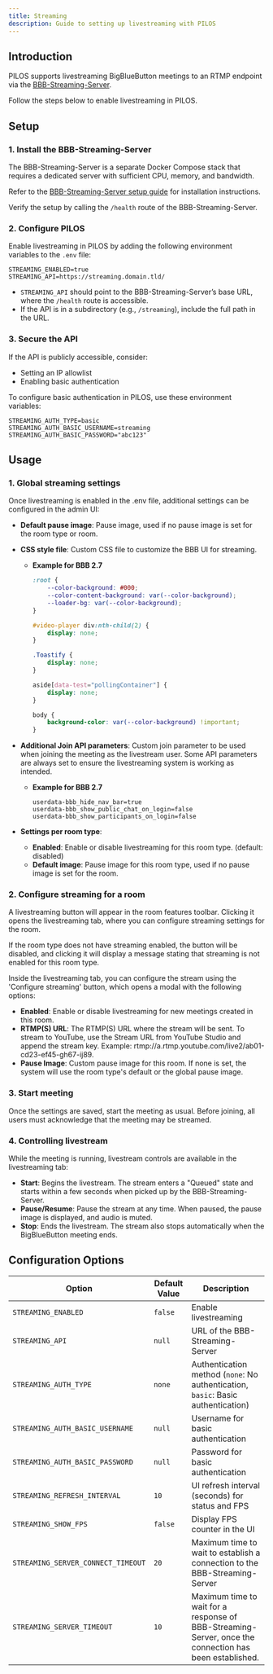```yaml
---
title: Streaming
description: Guide to setting up livestreaming with PILOS
---
```


## Introduction

PILOS supports livestreaming BigBlueButton meetings to an RTMP endpoint via the [BBB-Streaming-Server](https://github.com/THM-Health/BBB-Streaming-Server).

Follow the steps below to enable livestreaming in PILOS.

## Setup

### 1. Install the BBB-Streaming-Server

The BBB-Streaming-Server is a separate Docker Compose stack that requires a dedicated server with sufficient CPU, memory, and bandwidth.

Refer to the [BBB-Streaming-Server setup guide](https://github.com/THM-Health/BBB-Streaming-Server) for installation instructions.

Verify the setup by calling the `/health` route of the BBB-Streaming-Server.

### 2. Configure PILOS

Enable livestreaming in PILOS by adding the following environment variables to the `.env` file:

```shell
STREAMING_ENABLED=true
STREAMING_API=https://streaming.domain.tld/
```

- `STREAMING_API` should point to the BBB-Streaming-Server’s base URL, where the `/health` route is accessible.
- If the API is in a subdirectory (e.g., `/streaming`), include the full path in the URL.

### 3. Secure the API

If the API is publicly accessible, consider:

- Setting an IP allowlist
- Enabling basic authentication

To configure basic authentication in PILOS, use these environment variables:

```shell
STREAMING_AUTH_TYPE=basic
STREAMING_AUTH_BASIC_USERNAME=streaming
STREAMING_AUTH_BASIC_PASSWORD="abc123"
```

## Usage

### 1. Global streaming settings

Once livestreaming is enabled in the .env file, additional settings can be configured in the admin UI:

- **Default pause image**: Pause image, used if no pause image is set for the room type or room.
- **CSS style file**: Custom CSS file to customize the BBB UI for streaming.

    - **Example for BBB 2.7**

        ```css
        :root {
            --color-background: #000;
            --color-content-background: var(--color-background);
            --loader-bg: var(--color-background);
        }

        #video-player div:nth-child(2) {
            display: none;
        }

        .Toastify {
            display: none;
        }

        aside[data-test="pollingContainer"] {
            display: none;
        }

        body {
            background-color: var(--color-background) !important;
        }
        ```

- **Additional Join API parameters**: Custom join parameter to be used when joining the meeting as the livestream user.
  Some API parameters are always set to ensure the livestreaming system is working as intended.
    - **Example for BBB 2.7**
        ```
        userdata-bbb_hide_nav_bar=true
        userdata-bbb_show_public_chat_on_login=false
        userdata-bbb_show_participants_on_login=false
        ```
- **Settings per room type**:
    - **Enabled**: Enable or disable livestreaming for this room type. (default: disabled)
    - **Default image**: Pause image for this room type, used if no pause image is set for the room.

### 2. Configure streaming for a room

A livestreaming button will appear in the room features toolbar.
Clicking it opens the livestreaming tab, where you can configure streaming settings for the room.

If the room type does not have streaming enabled, the button will be disabled, and clicking it will display a message stating that streaming is not enabled for this room type.

Inside the livestreaming tab, you can configure the stream using the 'Configure streaming' button, which opens a modal with the following options:

- **Enabled**: Enable or disable livestreaming for new meetings created in this room.
- **RTMP(S) URL**: The RTMP(S) URL where the stream will be sent. To stream to YouTube, use the Stream URL from YouTube Studio and append the stream key. Example: rtmp://a.rtmp.youtube.com/live2/ab01-cd23-ef45-gh67-ij89.
- **Pause Image**: Custom pause image for this room. If none is set, the system will use the room type's default or the global pause image.

### 3. Start meeting

Once the settings are saved, start the meeting as usual.
Before joining, all users must acknowledge that the meeting may be streamed.

### 4. Controlling livestream

While the meeting is running, livestream controls are available in the livestreaming tab:

- **Start**: Begins the livestream. The stream enters a "Queued" state and starts within a few seconds when picked up by the BBB-Streaming-Server.
- **Pause/Resume**: Pause the stream at any time. When paused, the pause image is displayed, and audio is muted.
- **Stop**: Ends the livestream. The stream also stops automatically when the BigBlueButton meeting ends.

## Configuration Options

| Option                             | Default Value | Description                                                                                            |
| ---------------------------------- | ------------- | ------------------------------------------------------------------------------------------------------ |
| `STREAMING_ENABLED`                | `false`       | Enable livestreaming                                                                                   |
| `STREAMING_API`                    | `null`        | URL of the BBB-Streaming-Server                                                                        |
| `STREAMING_AUTH_TYPE`              | `none`        | Authentication method (`none`: No authentication, `basic`: Basic authentication)                       |
| `STREAMING_AUTH_BASIC_USERNAME`    | `null`        | Username for basic authentication                                                                      |
| `STREAMING_AUTH_BASIC_PASSWORD`    | `null`        | Password for basic authentication                                                                      |
| `STREAMING_REFRESH_INTERVAL`       | `10`          | UI refresh interval (seconds) for status and FPS                                                       |
| `STREAMING_SHOW_FPS`               | `false`       | Display FPS counter in the UI                                                                          |
| `STREAMING_SERVER_CONNECT_TIMEOUT` | `20`          | Maximum time to wait to establish a connection to the BBB-Streaming-Server                             |
| `STREAMING_SERVER_TIMEOUT`         | `10`          | Maximum time to wait for a response of BBB-Streaming-Server, once the connection has been established. |
